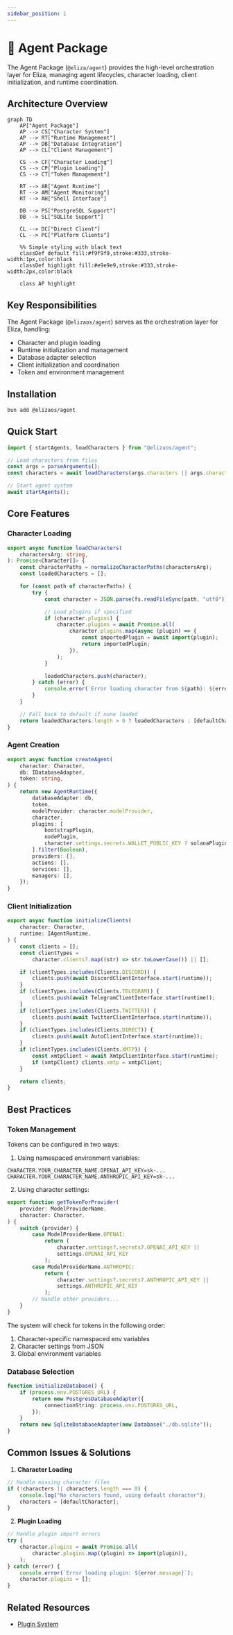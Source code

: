 ```yaml
---
sidebar_position: 1
---
```


# 🤖 Agent Package

The Agent Package (`@eliza/agent`) provides the high-level orchestration layer for Eliza, managing agent lifecycles, character loading, client initialization, and runtime coordination.

## Architecture Overview

```mermaid
graph TD
    AP["Agent Package"]
    AP --> CS["Character System"]
    AP --> RT["Runtime Management"]
    AP --> DB["Database Integration"]
    AP --> CL["Client Management"]

    CS --> CF["Character Loading"]
    CS --> CP["Plugin Loading"]
    CS --> CT["Token Management"]

    RT --> AR["Agent Runtime"]
    RT --> AM["Agent Monitoring"]
    RT --> AH["Shell Interface"]

    DB --> PS["PostgreSQL Support"]
    DB --> SL["SQLite Support"]

    CL --> DC["Direct Client"]
    CL --> PC["Platform Clients"]

    %% Simple styling with black text
    classDef default fill:#f9f9f9,stroke:#333,stroke-width:1px,color:black
    classDef highlight fill:#e9e9e9,stroke:#333,stroke-width:2px,color:black

    class AP highlight
```

## Key Responsibilities

The Agent Package (`@elizaos/agent`) serves as the orchestration layer for Eliza, handling:

- Character and plugin loading
- Runtime initialization and management
- Database adapter selection
- Client initialization and coordination
- Token and environment management

## Installation

```bash
bun add @elizaos/agent
```

## Quick Start

```typescript
import { startAgents, loadCharacters } from "@elizaos/agent";

// Load characters from files
const args = parseArguments();
const characters = await loadCharacters(args.characters || args.character);

// Start agent system
await startAgents();
```

## Core Features

### Character Loading

```typescript
export async function loadCharacters(
    charactersArg: string,
): Promise<Character[]> {
    const characterPaths = normalizeCharacterPaths(charactersArg);
    const loadedCharacters = [];

    for (const path of characterPaths) {
        try {
            const character = JSON.parse(fs.readFileSync(path, "utf8"));

            // Load plugins if specified
            if (character.plugins) {
                character.plugins = await Promise.all(
                    character.plugins.map(async (plugin) => {
                        const importedPlugin = await import(plugin);
                        return importedPlugin;
                    }),
                );
            }

            loadedCharacters.push(character);
        } catch (error) {
            console.error(`Error loading character from ${path}: ${error}`);
        }
    }

    // Fall back to default if none loaded
    return loadedCharacters.length > 0 ? loadedCharacters : [defaultCharacter];
}
```

### Agent Creation

```typescript
export async function createAgent(
    character: Character,
    db: IDatabaseAdapter,
    token: string,
) {
    return new AgentRuntime({
        databaseAdapter: db,
        token,
        modelProvider: character.modelProvider,
        character,
        plugins: [
            bootstrapPlugin,
            nodePlugin,
            character.settings.secrets.WALLET_PUBLIC_KEY ? solanaPlugin : null,
        ].filter(Boolean),
        providers: [],
        actions: [],
        services: [],
        managers: [],
    });
}
```

### Client Initialization

```typescript
export async function initializeClients(
    character: Character,
    runtime: IAgentRuntime,
) {
    const clients = [];
    const clientTypes =
        character.clients?.map((str) => str.toLowerCase()) || [];

    if (clientTypes.includes(Clients.DISCORD)) {
        clients.push(await DiscordClientInterface.start(runtime));
    }
    if (clientTypes.includes(Clients.TELEGRAM)) {
        clients.push(await TelegramClientInterface.start(runtime));
    }
    if (clientTypes.includes(Clients.TWITTER)) {
        clients.push(await TwitterClientInterface.start(runtime));
    }
    if (clientTypes.includes(Clients.DIRECT)) {
        clients.push(await AutoClientInterface.start(runtime));
    }
    if (clientTypes.includes(Clients.XMTP)) {
        const xmtpClient = await XmtpClientInterface.start(runtime);
        if (xmtpClient) clients.xmtp = xmtpClient;
    }

    return clients;
}
```

## Best Practices

### Token Management

Tokens can be configured in two ways:

1. Using namespaced environment variables:

```env
CHARACTER.YOUR_CHARACTER_NAME.OPENAI_API_KEY=sk-...
CHARACTER.YOUR_CHARACTER_NAME.ANTHROPIC_API_KEY=sk-...
```

2. Using character settings:

```typescript
export function getTokenForProvider(
    provider: ModelProviderName,
    character: Character,
) {
    switch (provider) {
        case ModelProviderName.OPENAI:
            return (
                character.settings?.secrets?.OPENAI_API_KEY ||
                settings.OPENAI_API_KEY
            );
        case ModelProviderName.ANTHROPIC:
            return (
                character.settings?.secrets?.ANTHROPIC_API_KEY ||
                settings.ANTHROPIC_API_KEY
            );
        // Handle other providers...
    }
}
```

The system will check for tokens in the following order:

1. Character-specific namespaced env variables
2. Character settings from JSON
3. Global environment variables

### Database Selection

```typescript
function initializeDatabase() {
    if (process.env.POSTGRES_URL) {
        return new PostgresDatabaseAdapter({
            connectionString: process.env.POSTGRES_URL,
        });
    }
    return new SqliteDatabaseAdapter(new Database("./db.sqlite"));
}
```

## Common Issues & Solutions

1. **Character Loading**

```typescript
// Handle missing character files
if (!characters || characters.length === 0) {
    console.log("No characters found, using default character");
    characters = [defaultCharacter];
}
```

2. **Plugin Loading**

```typescript
// Handle plugin import errors
try {
    character.plugins = await Promise.all(
        character.plugins.map((plugin) => import(plugin)),
    );
} catch (error) {
    console.error(`Error loading plugin: ${error.message}`);
    character.plugins = [];
}
```

## Related Resources

- [Plugin System](../../packages/plugins)
